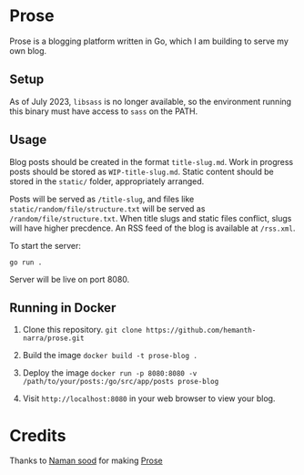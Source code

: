 # Prose

Prose is a blogging platform written in Go, which I am building to serve my own blog.

## Setup

As of July 2023, `libsass` is no longer available, so the environment running this binary must have access to `sass` on the PATH.

## Usage

Blog posts should be created in the format `title-slug.md`. Work in progress posts should be stored as `WIP-title-slug.md`. Static content should be stored in the `static/` folder, appropriately arranged.

Posts will be served as `/title-slug`, and files like `static/random/file/structure.txt` will be served as `/random/file/structure.txt`. When title slugs and static files conflict, slugs will have higher precdence. An RSS feed of the blog is available at `/rss.xml`.

To start the server:

	go run .

Server will be live on port 8080.

## Running in Docker 

1. Clone this repository. `git clone https://github.com/hemanth-narra/prose.git`

2. Build the image `docker build -t prose-blog .`

3. Deploy the image `docker run -p 8080:8080 -v /path/to/your/posts:/go/src/app/posts prose-blog`

4. Visit `http://localhost:8080` in your web browser to view your blog.

# Credits
Thanks to [Naman sood](https://twitter.com/tendstofortytwo) for making [Prose](https://github.com/tendstofortytwo/prose)

